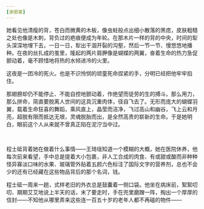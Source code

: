 ```yaml
---
[谢君豪]
---
```


她看见他清瘦的背，苍白而微黄的木板，像虫蛀般点出细小散落的黑痣，皮肤粗糙之处也像是木刺，背负过的疤痕便成为年轮。在那木片一样的背的中央，时间的犁头深深地埋下去，一日一日，犁出干涸开裂的沟壑，然后一节一节、慢悠悠地播种。在夜的丝扎成的茧里，隆起的两片肩胛像是蝴蝶的两翼，奋着生命的热力急促颤动着，毫不顾惜地将热的水倾进冷的火里。

这夜是一团冷的死火。也是不识怜悯的顽童死命捏紧的手，分明已经把他牢牢掐住。

那翅膀却仍不能停止、不能自控地颤动着，作绝望而徒劳的生的搏斗。那么用力，那么拼命，简直要脱离人世间的这具沉重肉体，径自飞去了。无形而庞大的蝴蝶羽翼，载着生命狂喜的舞蹈，乘风直上，晶莹而洁净，飞过高山和幽谷，飞上云和月亮，超脱有限而抵达无垠，灵魂脱胎而出，是全然高贵的崭新的生命。于是她明白，眼前这个人从来就不曾真正陷在泥泞当中过。

<br/>

程士砥背着她在做着什么事情——王琦瑶知道一个模糊的大概，她在医院休养，他每次前来看望，手中总是提着大小包裹，非人工合成的肉食、有或甜或酸而非种种怪异寡淡口味的水果、玻璃管外贴着五颜六色标注了国际文字的营养剂，总也不会少的还有已经藏在这些物品背后的那个名词，钱。

程士砥一周来一趟，式样老旧的外衣总是鼓囊着一侧口袋。他坐在病床前，絮絮叨叨、期期艾艾地说上半天的话，末了要走时，手在兜里磨蹭一阵，掏出一个厚厚的信封——不知他从哪里弄来这些连一百五十岁的老年人都不再碰的物件——